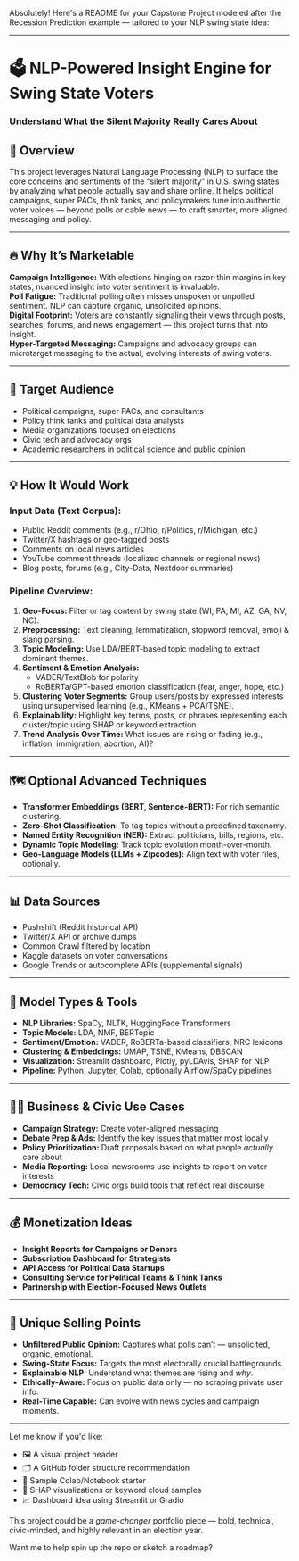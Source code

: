 Absolutely! Here's a README for your Capstone Project modeled after the Recession Prediction example — tailored to your NLP swing state idea:

---

# 🗳️ NLP-Powered Insight Engine for Swing State Voters  
### Understand What the Silent Majority Really Cares About

## 🧠 Overview  
This project leverages Natural Language Processing (NLP) to surface the core concerns and sentiments of the “silent majority” in U.S. swing states by analyzing what people actually say and share online. It helps political campaigns, super PACs, think tanks, and policymakers tune into authentic voter voices — beyond polls or cable news — to craft smarter, more aligned messaging and policy.

---

## 🔥 Why It’s Marketable  
**Campaign Intelligence:** With elections hinging on razor-thin margins in key states, nuanced insight into voter sentiment is invaluable.  
**Poll Fatigue:** Traditional polling often misses unspoken or unpolled sentiment. NLP can capture organic, unsolicited opinions.  
**Digital Footprint:** Voters are constantly signaling their views through posts, searches, forums, and news engagement — this project turns that into insight.  
**Hyper-Targeted Messaging:** Campaigns and advocacy groups can microtarget messaging to the actual, evolving interests of swing voters.

---

## 🎯 Target Audience  
- Political campaigns, super PACs, and consultants  
- Policy think tanks and political data analysts  
- Media organizations focused on elections  
- Civic tech and advocacy orgs  
- Academic researchers in political science and public opinion  

---

## 💡 How It Would Work  
### **Input Data (Text Corpus):**  
- Public Reddit comments (e.g., r/Ohio, r/Politics, r/Michigan, etc.)  
- Twitter/X hashtags or geo-tagged posts  
- Comments on local news articles  
- YouTube comment threads (localized channels or regional news)  
- Blog posts, forums (e.g., City-Data, Nextdoor summaries)

### **Pipeline Overview:**  
1. **Geo-Focus:** Filter or tag content by swing state (WI, PA, MI, AZ, GA, NV, NC).  
2. **Preprocessing:** Text cleaning, lemmatization, stopword removal, emoji & slang parsing.  
3. **Topic Modeling:** Use LDA/BERT-based topic modeling to extract dominant themes.  
4. **Sentiment & Emotion Analysis:**  
   - VADER/TextBlob for polarity  
   - RoBERTa/GPT-based emotion classification (fear, anger, hope, etc.)  
5. **Clustering Voter Segments:** Group users/posts by expressed interests using unsupervised learning (e.g., KMeans + PCA/TSNE).  
6. **Explainability:** Highlight key terms, posts, or phrases representing each cluster/topic using SHAP or keyword extraction.  
7. **Trend Analysis Over Time:** What issues are rising or fading (e.g., inflation, immigration, abortion, AI)?  

---

## 🗺️ Optional Advanced Techniques  
- **Transformer Embeddings (BERT, Sentence-BERT):** For rich semantic clustering.  
- **Zero-Shot Classification:** To tag topics without a predefined taxonomy.  
- **Named Entity Recognition (NER):** Extract politicians, bills, regions, etc.  
- **Dynamic Topic Modeling:** Track topic evolution month-over-month.  
- **Geo-Language Models (LLMs + Zipcodes):** Align text with voter files, optionally.  

---

## 📊 Data Sources  
- Pushshift (Reddit historical API)  
- Twitter/X API or archive dumps  
- Common Crawl filtered by location  
- Kaggle datasets on voter conversations  
- Google Trends or autocomplete APIs (supplemental signals)

---

## 🤖 Model Types & Tools  
- **NLP Libraries:** SpaCy, NLTK, HuggingFace Transformers  
- **Topic Models:** LDA, NMF, BERTopic  
- **Sentiment/Emotion:** VADER, RoBERTa-based classifiers, NRC lexicons  
- **Clustering & Embeddings:** UMAP, TSNE, KMeans, DBSCAN  
- **Visualization:** Streamlit dashboard, Plotly, pyLDAvis, SHAP for NLP  
- **Pipeline:** Python, Jupyter, Colab, optionally Airflow/SpaCy pipelines  

---

## 🧑‍💼 Business & Civic Use Cases  
- **Campaign Strategy:** Create voter-aligned messaging  
- **Debate Prep & Ads:** Identify the key issues that matter most locally  
- **Policy Prioritization:** Draft proposals based on what people *actually* care about  
- **Media Reporting:** Local newsrooms use insights to report on voter interests  
- **Democracy Tech:** Civic orgs build tools that reflect real discourse  

---

## 💰 Monetization Ideas  
- **Insight Reports for Campaigns or Donors**  
- **Subscription Dashboard for Strategists**  
- **API Access for Political Data Startups**  
- **Consulting Service for Political Teams & Think Tanks**  
- **Partnership with Election-Focused News Outlets**

---

## 🌟 Unique Selling Points  
- **Unfiltered Public Opinion:** Captures what polls can’t — unsolicited, organic, emotional.  
- **Swing-State Focus:** Targets the most electorally crucial battlegrounds.  
- **Explainable NLP:** Understand what themes are rising and *why*.  
- **Ethically-Aware:** Focus on public data only — no scraping private user info.  
- **Real-Time Capable:** Can evolve with news cycles and campaign moments.

---

Let me know if you'd like:

- 🖼 A visual project header  
- 🗂 A GitHub folder structure recommendation  
- 📓 Sample Colab/Notebook starter  
- 🧠 SHAP visualizations or keyword cloud samples  
- 📈 Dashboard idea using Streamlit or Gradio  

This project could be a *game-changer* portfolio piece — bold, technical, civic-minded, and highly relevant in an election year.

Want me to help spin up the repo or sketch a roadmap?
